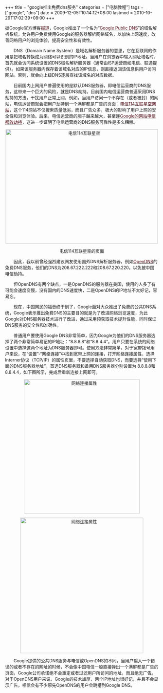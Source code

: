 +++
title = "google推出免费dns服务"
categories = ["电脑教程"]
tags = ["google", "dns"]
date = 2009-12-05T10:14:12+08:00
lastmod = 2010-10-29T17:02:39+08:00
+++



据Google官方博客<a href="http://googleblog.blogspot.com/2009/12/introducing-google-public-dns.html" target="_blank"><span style="color: #4e0a13">报道</span></a>，Google推出了一个名为&ldquo;<a href="http://code.google.com/speed/public-dns/docs/using.html" target="_blank"><span style="color: #4e0a13">Google Public DNS</span></a>&rdquo;的域名解析系统，允许用户免费使用Google的服务器解析网络域名，以加快上网速度，改善网络用户的浏览体验，提高安全性和有效性。 <p>　　DNS（Domain Name System）是域名解析服务器的意思，它在互联网的作用是把域名转换成为网络可以识别的IP地址。当用户在浏览器中输入网址域名时，首先就会访问系统设置的DNS域名解析服务器（通常由ISP运营商如电信、联通提供）。如果该服务器内保存着该域名对应的IP信息，则直接返回该信息供用户访问网站。否则，就会向上级DNS逐层查找该域名的对应数据。</p><p>　　目前国内上网用户普遍使用的是默认DNS服务器，即电信运营商的DNS服务，这带来一个巨大的风险，就是DNS劫持。目前国内电信运营商普遍采用DNS劫持的方法，干扰用户正常上网，例如，当用户访问一个不存在（或者被封）的网站，电信运营商就会把用户劫持到一个满屏都是广告的页面：<a href="http://www.williamlong.info/archives/738.html" target="_blank"><span style="color: #4e0a13">电信114互联星空网站</span></a>，这个114网站不仅搜索质量低劣，而且广告众多，极大的影响了用户上网的安全性和浏览体验。后来，电信运营商的胆子越来越大，甚至连<a href="http://www.williamlong.info/archives/1841.html" target="_blank"><span style="color: #4e0a13">Google的网站电信都敢劫持</span></a>，这进一步证明了电信运营商的DNS服务可靠性是多么糟糕。</p><p style="text-align: center"><a href="http://www.williamlong.info/upload/738_2.jpg" target="_blank"><img src="http://www.williamlong.info/upload/738_1.jpg" border="0" alt="电信114互联星空" width="500" height="374" /></a></p><p style="text-align: center">电信114互联星空的页面</p><p>　　因此，我以前曾经强烈建议网友使用国外DNS解析服务器，例如<a href="http://www.williamlong.info/archives/1101.html" target="_blank"><span style="color: #4e0a13">OpenDNS</span></a>的免费DNS服务，他们的DNS为208.67.222.222和208.67.220.220，以免被中国电信劫持。</p><p>　　但OpenDNS有两个缺点，一是OpenDNS的服务器在美国，使用的人多了有可能会速度变慢，没有国内的DNS速度快，二是OpenDNS的IP地址不太好记，容易忘。</p><p>　　现在，中国网民的福音终于到了，Google面对大众推出了免费的公共DNS系统，Google表示推出免费DNS的主要目的就是为了改进网络浏览速度，为此Google对DNS服务器技术进行了改进，通过采用预获取技术提升性能，同时保证DNS服务的安全性和准确性。</p><p>　　普通用户要使用Google DNS非常简单，因为Google为他们的DNS服务器选择了两个非常简单易记的IP地址：&ldquo;8.8.8.8&rdquo;和&ldquo;8.8.4.4&rdquo;。用户只要在系统的网络设置中选择这两个地址为DNS服务器即可。使用方法非常简单，对于宽带拨号用户来说，在&ldquo;设置&rdquo;-&ldquo;网络连接&rdquo;中找到宽带上网的连接，打开网络连接属性，选择Interner协议（TCP/IP）的属性页里，不要选择自动获取DNS，而要选择&ldquo;使用下面的DNS服务器地址&rdquo;，首选DNS服务器和备用DNS服务器分别设置为 8.8.8.8和8.8.4.4，如下图所示，完成后重新连接上网即可。</p><p align="center"><img src="http://www.williamlong.info/upload/2009_1.jpg" border="0" alt="网络连接属性" width="380" height="439" /></p><p align="center"><img src="http://www.williamlong.info/upload/2009_2.jpg" border="0" alt="网络连接属性" width="404" height="443" /></p><p>　　Google提供的公共DNS服务与电信或OpenDNS的不同，当用户输入一个错误的或者不存在的网址的时候，不会像中国电信一般直接弹出一个满屏都是广告的页面，Google公司承诺绝不会重定或者过滤用户所访问的地址，而且绝无广告。对于OpenDNS用户来说，Google的技术雄厚，两个IP地址也很好记，并且不会显示广告，相信会有不少原先OpenDNS的用户会跳槽到Google DNS。</p><div class="post-body">

</div>